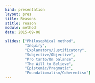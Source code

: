 ```yaml
---
kind: presentation
layout: pres
title: Reasons
stitle: reason
module: method
date: 2015-09-08

slides: ["Philosophical method",
         "Inquiry",
         "Explanatory/Justificatory",
         "Subjective/Objective",
         "Pro tanto/On balance",
         "The Will to Believe",
         "Epistemic/Pragmatic",
         "Foundationalism/Coherentism"]
---
```

